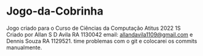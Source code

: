 # Jogo-da-Cobrinha
Jogo criado para o Curso de Ciências da Computação Atitus 2022 1S
Criado por Allan S D Avila RA 1130042 email: allandavila1109@gmail.com e Dennis Souza RA 1129521.
time problemas com o git e colocarei os commits manualmente.
